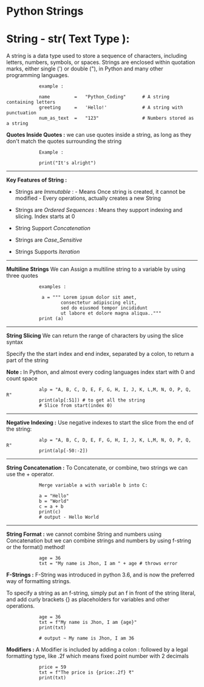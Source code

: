 # Python Strings 

# String - str( Text Type ): 

A string is a data type used to store a sequence of characters, including letters, numbers, symbols, or spaces. Strings are enclosed within quotation marks, either single (') or double ("), in Python and many other programming languages.
    
                example : 

                name         =   "Python_Coding"      # A string containing letters
                greeting     =   'Hello!'             # A string with punctuation
                num_as_text  =   "123"                # Numbers stored as a string

**Quotes Inside Quotes :**
we can use quotes inside a string, as long as they don't match the quotes surrounding the string

                Example :

                print("It's alright")

<hr>

**Key Features of String :**
- Strings are *Immutable* : 
        - Means Once string is created, it cannot be modified
        - Every operations, actually creates a new String

- Strings are *Ordered Sequences* :
        Means they support indexing and slicing. Index starts at 0

- String Support *Concatenation*
- Strings are *Case_Sensitive* 
- Strings Supports *Iteration*

<hr>

**Multiline Strings**
We can Assign a multiline string to a variable by using three quotes

                examples :

                 a = """ Lorem ipsum dolor sit amet,
                        consectetur adipiscing elit,
                        sed do eiusmod tempor incididunt
                        ut labore et dolore magna aliqua.."""
                print (a)

<hr>

**String Slicing**
We can return the range of characters by using the slice syntax

Specify the the start index and end index, separated by a colon, to return a part of the string 

**Note :** In Python, and almost every coding languages index start with 0 and count space 

                alp = "A, B, C, D, E, F, G, H, I, J, K, L,M, N, O, P, Q, R"
                print(alp[:51]) # to get all the string
                # Slice from start(index 0)

<hr>

**Negative Indexing :**
Use negative indexes to start the slice from the end of the string:

                alp = "A, B, C, D, E, F, G, H, I, J, K, L,M, N, O, P, Q, R"
                print(alp[-50:-2])

<hr>

**String Concatenation :**
To Concatenate, or combine, two strings we can use the + operator.

                Merge variable a with variable b into C:

                a = "Hello"
                b = "World"
                c = a + b
                print(c)
                # output - Hello World

<hr>

**String Format :**
we cannot combine String and numbers using Concatenation
but we can combine strings and numbers by using f-string or the format() method!

                age = 36
                txt = "My name is Jhon, I am " + age # throws error

**F-Strings :**
F-String was introduced in python 3.6, and is now the preferred way of formatting strings.

To specify a string as an f-string, simply put an f in front of the string literal, and add curly brackets {} as placeholders for variables and other operations.

                age = 36
                txt = f"My name is Jhon, I am {age}"
                print(txt)

                # output ~ My name is Jhon, I am 36

**Modifiers :**
A Modifier is included by adding a colon : followed by a legal formatting type, like .2f which means fixed point number with 2 decimals

                price = 59 
                txt = f"The price is {price:.2f} ₹"
                print(txt)

